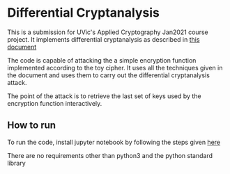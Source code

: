 Differential Cryptanalysis
======
This is a submission for UVic's Applied Cryptography Jan2021 course project. It implements differential cryptanalysis as described in [this document](https://www.engr.mun.ca/~howard/PAPERS/ldc_tutorial.pdf)

The code is capable of attacking the a simple encryption function implemented according to the toy cipher. It uses all the techniques given in the document and uses them to carry out the differential cryptanalysis attack.

The point of the attack is to retrieve the last set of keys used by the encryption function interactively.

## How to run
To run the code, install jupyter notebook by following the steps given [here](https://jupyter.org/install)

There are no requirements other than python3 and the python standard library
